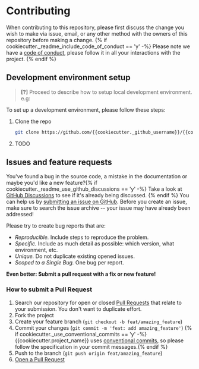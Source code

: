 # Contributing

When contributing to this repository, please first discuss the change you wish to make via issue, email, or any other method with the owners of this repository before making a change.
{% if cookiecutter._readme_include_code_of_conduct == 'y' -%}
Please note we have a [code of conduct](CODE_OF_CONDUCT.md), please follow it in all your interactions with the project.
{% endif %}

## Development environment setup

> **[?]**
> Proceed to describe how to setup local development environment.
> e.g:

To set up a development environment, please follow these steps:

1. Clone the repo

   ```sh
   git clone https://github.com/{{cookiecutter._github_username}}/{{cookiecutter.repo_name}}
   ```

1. TODO

## Issues and feature requests

You've found a bug in the source code, a mistake in the documentation or maybe you'd like a new feature?{% if cookiecutter._readme_use_github_discussions == 'y' -%} Take a look at [GitHub Discussions](https://github.com/{{cookiecutter._github_username}}/{{cookiecutter.repo_name}}/discussions) to see if it's already being discussed. {% endif %} You can help us by [submitting an issue on GitHub](https://github.com/{{cookiecutter._github_username}}/{{cookiecutter.repo_name}}/issues). Before you create an issue, make sure to search the issue archive -- your issue may have already been addressed!

Please try to create bug reports that are:

- _Reproducible._ Include steps to reproduce the problem.
- _Specific._ Include as much detail as possible: which version, what environment, etc.
- _Unique._ Do not duplicate existing opened issues.
- _Scoped to a Single Bug._ One bug per report.

**Even better: Submit a pull request with a fix or new feature!**

### How to submit a Pull Request

1. Search our repository for open or closed
   [Pull Requests](https://github.com/{{cookiecutter._github_username}}/{{cookiecutter.repo_name}}/pulls)
   that relate to your submission. You don't want to duplicate effort.
1. Fork the project
1. Create your feature branch (`git checkout -b feat/amazing_feature`)
1. Commit your changes (`git commit -m 'feat: add amazing_feature'`) {% if cookiecutter._use_conventional_commits == 'y' -%}
   {{cookiecutter.project_name}} uses [conventional commits](https://www.conventionalcommits.org), so please follow the specification in your commit messages.{% endif %}
1. Push to the branch (`git push origin feat/amazing_feature`)
1. [Open a Pull Request](https://github.com/{{cookiecutter._github_username}}/{{cookiecutter.repo_name}}/compare?expand=1)
